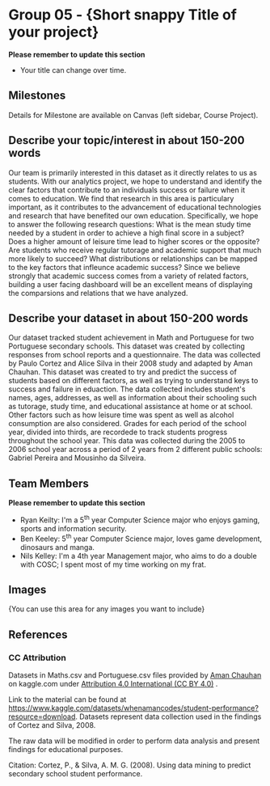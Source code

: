 # Group 05 - {Short snappy Title of your project}

**Please remember to update this section**

- Your title can change over time.

## Milestones

Details for Milestone are available on Canvas (left sidebar, Course Project).

## Describe your topic/interest in about 150-200 words

Our team is primarily interested in this dataset as it directly relates to us as students. With our analytics project, we hope to understand and identify the clear factors that contribute to an individuals success or failure when it comes to education. We find that research in this area is particulary important, as it contributes to the advancement of educational technologies and research that have benefited our own education. Specifically, we hope to answer the following research questions: What is the mean study time needed by a student in order to achieve a high final score in a subject? Does a higher amount of leisure time lead to higher scores or the opposite? Are students who receive regular tutorage and academic support that much more likely to succeed? What distributions or relationships can be mapped to the key factors that infleunce academic success? Since we believe strongly that academic success comes from a variety of related factors, building a user facing dashboard will be an excellent means of displaying the comparsions and relations that we have analyzed.

## Describe your dataset in about 150-200 words

Our dataset tracked student achievement in Math and Portuguese for two Portuguese secondary schools. This dataset was created by collecting responses from school reports and a questionnaire. The data was collected by Paulo Cortez and Alice Silva in their 2008 study and adapted by Aman Chauhan. This dataset was created to try and predict the success of students based on different factors, as well as trying to understand keys to success and failure in eduaction. The data collected includes student's names, ages, addresses, as well as information about their schooling such as tutorage, study time, and educational assistance at home or at school. Other factors such as how leisure time was spent as well as alcohol consumption are also considered. Grades for each period of the school year, divided into thirds, are recordede to track students progress throughout the school year. This data was collected during the 2005 to 2006 school year across a period of 2 years from 2 different public schools: Gabriel Pereira and Mousinho da Silveira.

## Team Members

**Please remember to update this section**

- Ryan Keilty: I'm a 5<sup>th</sup> year Computer Science major who enjoys gaming, sports and information security.
- Ben Keeley: 5<sup>th</sup> year Computer Science major, loves game development, dinosaurs and manga.
- Nils Kelley: I'm a 4th year Management major, who aims to do a double with COSC; I spent most of my time working on my frat.

## Images

{You can use this area for any images you want to include}

## References

### CC Attribution

Datasets in Maths.csv and Portuguese.csv files provided by [Aman Chauhan](https://www.kaggle.com/whenamancodes) on kaggle.com under [Attribution 4.0 International (CC BY 4.0)](https://creativecommons.org/licenses/by/4.0/) . 

Link to the material can be found at https://www.kaggle.com/datasets/whenamancodes/student-performance?resource=download. Datasets represent data collection used in the findings of Cortez and Silva, 2008.

The raw data will be modified in order to perform data analysis and present findings for educational purposes.

Citation: Cortez, P., & Silva, A. M. G. (2008). Using data mining to predict secondary school student performance.
